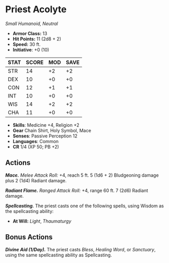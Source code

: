 # Priest Acolyte

*Small Humanoid, Neutral*

- **Armor Class:** 13
- **Hit Points:** 11 (2d8 + 2)
- **Speed:** 30 ft.
- **Initiative**: +0 (10)

|STAT|SCORE|MOD|SAVE|
| --- | --- | --- | ---- |
| STR | 14 | +2 | +2 |
| DEX | 10 | +0 | +0 |
| CON | 12 | +1 | +1 |
| INT | 10 | +0 | +0 |
| WIS | 14 | +2 | +2 |
| CHA | 11 | +0 | +0 |

- **Skills**: Medicine +4, Religion +2
- **Gear** Chain Shirt, Holy Symbol, Mace
- **Senses**: Passive Perception 12
- **Languages**: Common
- **CR** 1/4 (XP 50; PB +2)

## Actions

***Mace.*** *Melee Attack Roll:* +4, reach 5 ft. 5 (1d6 + 2) Bludgeoning damage plus 2 (1d4) Radiant damage.

***Radiant Flame.*** *Ranged Attack Roll:* +4, range 60 ft. 7 (2d6) Radiant damage.

***Spellcasting.*** The priest casts one of the following spells, using Wisdom as the spellcasting ability:

- **At Will:** *Light*, *Thaumaturgy*


## Bonus Actions

***Divine Aid (1/Day).*** The priest casts *Bless*, *Healing Word*, or *Sanctuary*, using the same spellcasting ability as Spellcasting.
